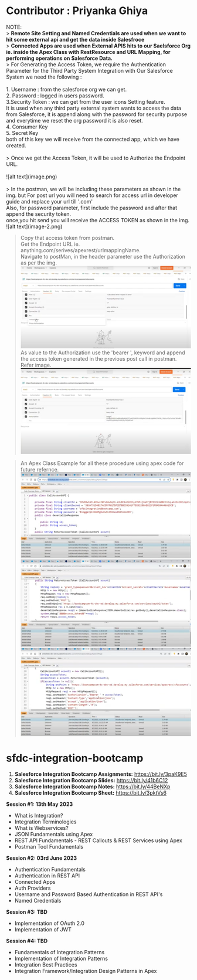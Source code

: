 <h1>Contributor : Priyanka Ghiya </h1>
NOTE: <br>
> <b>Remote Site Setting and Named Credentials are used when we want to hit some external api and get the data inside Salesfroce </b> <br>
> <b>Connected Apps are used when External APIS hits to our Saelsforce Org ie. inside the Apex Class with RestResource and URL Mapping, for performing operations on Salesforce Data.</b> <br>
> For Generating the Access Token, we require the Authentication Parameter for the Third Party System Integration with Our Salesforce System we need the following : <br><br>
1. Username : from the salesforce org we can get. <br>
2. Password : logged in users password. <br>
3.Security Token : we can get from the user icons Setting feature. <br>
It is used when any third party external system wants to access the data from Salesforce, it is append along with the password for security purpose and everytime we reset the org password it is also reset. <br>
4. Consumer Key <br>
5. Secret Key <br>
both of this key we will receive from the connected app, which we have created. <br><br>
> Once we get the Access Token, it will be used to Authorize the Endpoint URL.<br><br>
![alt text](image.png) <br><br>
> In the postman, we will be including these parameters as shown in the img.
but For post url you will need to search for access url in developer guide and replace your url till '.com' <br>
Also, for password parameter, first include the password and after that append the security token.<br>
once,you hit send you will receive the ACCESS TOKEN as shown in the img.<br>
![alt text](image-2.png) <br>

> Copy that access token from postman. <br>
> Get the Endpoint URL ie. anything.com/serives/apexrest/urlmappingName.<br>
> Navigate to postMan, in the header parameter use the Authorization as per the img.<br>
![alt text](image-3.png) <br>
> As value to the Authorization use the 'bearer ', keyword and append the access token generated in the previous post call in postman. Refer image.<br>
![alt text](image-4.png) <br>

> An Apex Class Example for all these procedure using apex code for future refernce.<br>
![alt text](image-5.png) <br>
![alt text](image-6.png) <br>
![alt text](image-7.png) <br>


# sfdc-integration-bootcamp

1. **Salesforce Integration Bootcamp Assignments:** https://bit.ly/3paK9E5
2. **Salesforce Integration Bootcamp Slides:** https://bit.ly/41b6C12
3. **Salesforce Integration Bootcamp Notes:** https://bit.ly/44BeNXp
4. **Salesforce Integration Bootcamp Sheet:** https://bit.ly/3pktVs6

**Session #1: 13th May 2023**
- What is Integration?
- Integration Terminologies 
- What is Webservices?
- JSON Fundamentals using Apex
- REST API Fundamentals - REST Callouts & REST Services using Apex
- Postman Tool Fundamentals

**Session #2: 03rd June 2023**
- Authentication Fundamentals
- Authentication in REST API
- Connected Apps
- Auth Providers
- Username and Password Based Authentication in REST API's
- Named Credentials

**Session #3: TBD**
- Implementation of OAuth 2.0
- Implementation of JWT

**Session #4: TBD**
- Fundamentals of Integration Patterns
- Implementation of Integration Patterns
- Integration Best Practices
- Integration Framework/Integration Design Patterns in Apex

